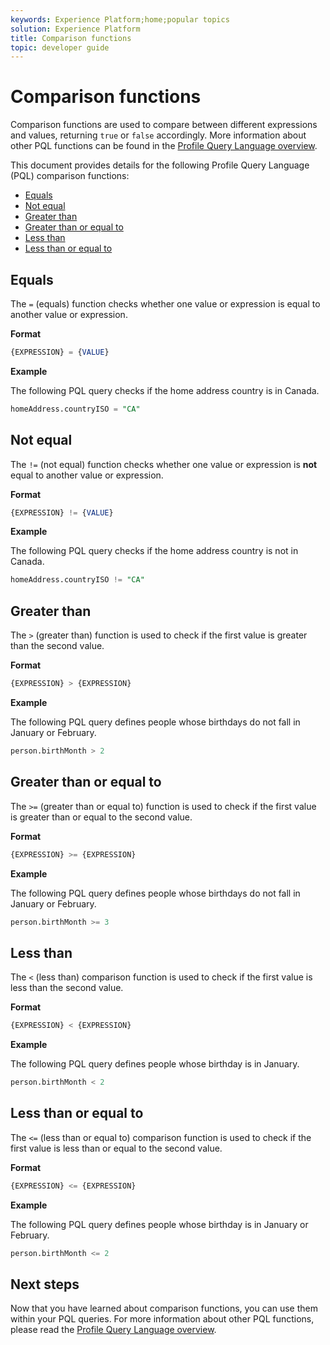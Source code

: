 ```yaml
---
keywords: Experience Platform;home;popular topics
solution: Experience Platform
title: Comparison functions
topic: developer guide
---
```


# Comparison functions

Comparison functions are used to compare between different expressions and values, returning `true` or `false` accordingly. More information about other PQL functions can be found in the [Profile Query Language overview](./overview.md).

This document provides details for the following Profile Query Language (PQL) comparison functions: 

- [Equals](#equals)
- [Not equal](#not-equal)
- [Greater than](#greater-than)
- [Greater than or equal to](#greater-than-or-equal-to)
- [Less than](#less-than)
- [Less than or equal to](#less-than-or-equal-to)

## Equals

The `=` (equals) function checks whether one value or expression is equal to another value or expression.

**Format**

```sql
{EXPRESSION} = {VALUE}
```

**Example**

The following PQL query checks if the home address country is in Canada.

```sql
homeAddress.countryISO = "CA"
```

## Not equal

The `!=` (not equal) function checks whether one value or expression is **not** equal to another value or expression.

**Format**

```sql
{EXPRESSION} != {VALUE}
```

**Example**

The following PQL query checks if the home address country is not in Canada.

```sql
homeAddress.countryISO != "CA"
```

## Greater than

The `>` (greater than) function is used to check if the first value is greater than the second value.

**Format**

```sql
{EXPRESSION} > {EXPRESSION} 
```

**Example**

The following PQL query defines people whose birthdays do not fall in January or February.

```sql
person.birthMonth > 2
```

## Greater than or equal to

The `>=` (greater than or equal to) function is used to check if the first value is greater than or equal to the second value.

**Format**

```sql
{EXPRESSION} >= {EXPRESSION} 
```

**Example**

The following PQL query defines people whose birthdays do not fall in January or February.

```sql
person.birthMonth >= 3
```

## Less than

The `<` (less than) comparison function is used to check if the first value is less than the second value.

**Format**

```sql
{EXPRESSION} < {EXPRESSION} 
```

**Example**

The following PQL query defines people whose birthday is in January.

```sql
person.birthMonth < 2
```

## Less than or equal to

The `<=` (less than or equal to) comparison function is used to check if the first value is less than or equal to the second value.

**Format**

```sql
{EXPRESSION} <= {EXPRESSION} 
```

**Example**

The following PQL query defines people whose birthday is in January or February.

```sql
person.birthMonth <= 2
```

## Next steps

Now that you have learned about comparison functions, you can use them within your PQL queries. For more information about other PQL functions, please read the [Profile Query Language overview](./overview.md). 
